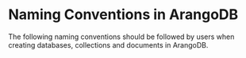 <a name="naming_conventions_in_arangodb"></a>
# Naming Conventions in ArangoDB

The following naming conventions should be followed by users when creating
databases, collections and documents in ArangoDB.

